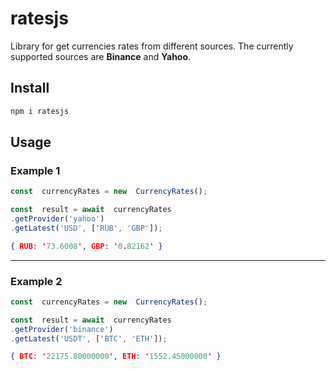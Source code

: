 
# ratesjs

Library for get currencies rates from different sources. The currently supported sources are **Binance** and **Yahoo**.

## Install

```sh
npm i ratesjs
```

## Usage

### Example 1

````typescript
const  currencyRates = new  CurrencyRates();

const  result = await  currencyRates
.getProvider('yahoo')
.getLatest('USD', ['RUB', 'GBP']);
````

```json
{ RUB: '73.6008', GBP: '0.82162' }
```

--------------

### Example 2
````typescript
const  currencyRates = new  CurrencyRates();

const  result = await  currencyRates
.getProvider('binance')
.getLatest('USDT', ['BTC', 'ETH']);
````

```json
{ BTC: '22175.80000000', ETH: '1552.45000000' }
```